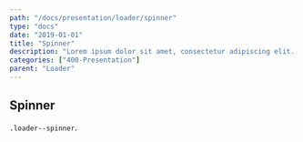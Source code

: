 ```yaml
---
path: "/docs/presentation/loader/spinner"
type: "docs"
date: "2019-01-01"
title: "Spinner"
description: "Lorem ipsum dolor sit amet, consectetur adipiscing elit. Nunc tempus laoreet leo sit amet iaculis."
categories: ["400-Presentation"]
parent: "Loader"
---
```


## Spinner

`.loader--spinner`.

<demo>
  <demovanilla src="demos/inline/docs/presentation/loader/spinner" name="spinner">
  </demovanilla>
</demo>

